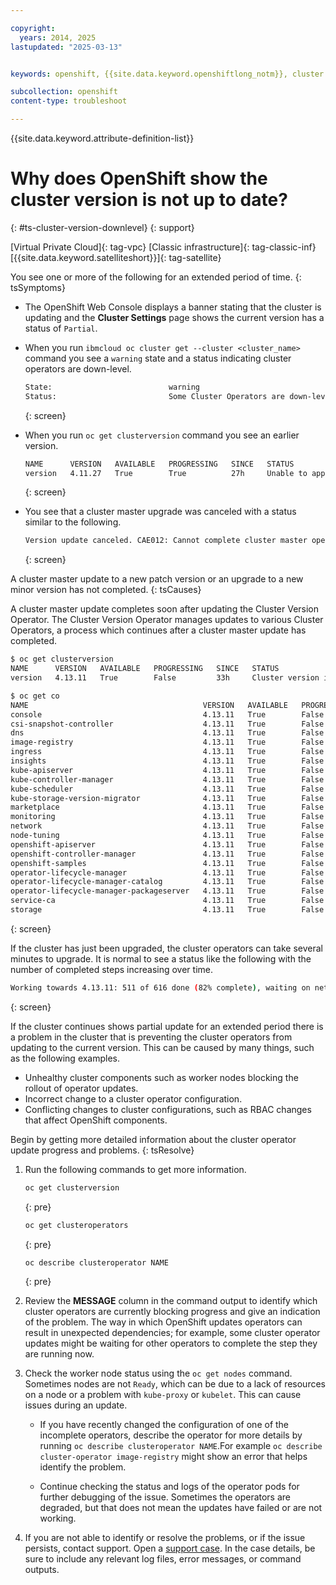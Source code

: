 ```yaml
---

copyright:
  years: 2014, 2025
lastupdated: "2025-03-13"


keywords: openshift, {{site.data.keyword.openshiftlong_notm}}, cluster version, 

subcollection: openshift
content-type: troubleshoot

---
```


{{site.data.keyword.attribute-definition-list}}


# Why does OpenShift show the cluster version is not up to date?
{: #ts-cluster-version-downlevel}
{: support}

[Virtual Private Cloud]{: tag-vpc} [Classic infrastructure]{: tag-classic-inf} [{{site.data.keyword.satelliteshort}}]{: tag-satellite}


You see one or more of the following for an extended period of time.
{: tsSymptoms}


- The OpenShift Web Console displays a banner stating that the cluster is updating and the **Cluster Settings** page shows the current version has a status of `Partial`.

- When you run `ibmcloud oc cluster get --cluster <cluster_name>` command you see a `warning` state and a status indicating cluster operators are down-level.

    ```txt
    State:                          warning
    Status:                         Some Cluster Operators are down-level and need to be updated, see 'https://ibm.biz/rhos_clusterversion_ts'
    ```
    {: screen}

- When you run `oc get clusterversion` command you see an earlier version.

    ```txt
    NAME      VERSION   AVAILABLE   PROGRESSING   SINCE   STATUS
    version   4.11.27   True        True          27h     Unable to apply 4.12.3: an unknown error has occurred: MultipleErrors
    ```
    {: screen}


- You see that a cluster master upgrade was canceled with a status similar to the following.

    ```txt
    Version update canceled. CAE012: Cannot complete cluster master operations because the current OpenShift clusterversion rollout is not complete. For more information, see the troubleshooting docs: 'https://ibm.biz/rhos_clusterversion_ts'
    ```
    {: screen}


A cluster master update to a new patch version or an upgrade to a new minor version has not completed.
{: tsCauses}

A cluster master update completes soon after updating the Cluster Version Operator. The Cluster Version Operator manages updates to various Cluster Operators, a process which continues after a cluster master update has completed. 

```sh
$ oc get clusterversion
NAME      VERSION   AVAILABLE   PROGRESSING   SINCE   STATUS
version   4.13.11   True        False         33h     Cluster version is 4.13.11

$ oc get co
NAME                                       VERSION   AVAILABLE   PROGRESSING   DEGRADED   SINCE   MESSAGE
console                                    4.13.11   True        False         False      2d3h    
csi-snapshot-controller                    4.13.11   True        False         False      2d4h    
dns                                        4.13.11   True        False         False      2d4h    
image-registry                             4.13.11   True        False         False      2d4h    
ingress                                    4.13.11   True        False         False      2d4h    
insights                                   4.13.11   True        False         False      2d4h    
kube-apiserver                             4.13.11   True        False         False      2d4h    
kube-controller-manager                    4.13.11   True        False         False      2d4h    
kube-scheduler                             4.13.11   True        False         False      2d4h    
kube-storage-version-migrator              4.13.11   True        False         False      2d4h    
marketplace                                4.13.11   True        False         False      2d4h    
monitoring                                 4.13.11   True        False         False      2d4h    
network                                    4.13.11   True        False         False      2d4h    
node-tuning                                4.13.11   True        False         False      32h     
openshift-apiserver                        4.13.11   True        False         False      2d4h    
openshift-controller-manager               4.13.11   True        False         False      2d4h    
openshift-samples                          4.13.11   True        False         False      33h     
operator-lifecycle-manager                 4.13.11   True        False         False      2d4h    
operator-lifecycle-manager-catalog         4.13.11   True        False         False      2d4h    
operator-lifecycle-manager-packageserver   4.13.11   True        False         False      2d4h    
service-ca                                 4.13.11   True        False         False      2d4h    
storage                                    4.13.11   True        False         False      2d4h    
```
{: screen}

If the cluster has just been upgraded, the cluster operators can take several minutes to upgrade. It is normal to see a status like the following with the number of completed steps increasing over time.

```sh
Working towards 4.13.11: 511 of 616 done (82% complete), waiting on network
```
{: screen}


If the cluster continues shows partial update for an extended period there is a problem in the cluster that is preventing the cluster operators from updating to the current version. This can be caused by many things, such as the following examples.

- Unhealthy cluster components such as worker nodes blocking the rollout of operator updates.
- Incorrect change to a cluster operator configuration.
- Conflicting changes to cluster configurations, such as RBAC changes that affect OpenShift components.



Begin by getting more detailed information about the cluster operator update progress and problems.
{: tsResolve}

1. Run the following commands to get more information.

    ```sh
    oc get clusterversion
    ```
    {: pre}
    
    ```sh
    oc get clusteroperators
    ```
    {: pre}
    
    ```sh
    oc describe clusteroperator NAME
    ```
    {: pre}

1. Review the **MESSAGE** column in the command output to identify which cluster operators are currently blocking progress and give an indication of the problem. The way in which OpenShift updates operators can result in unexpected dependencies; for example, some cluster operator updates might be waiting for other operators to complete the step they are running now.

1. Check the worker node status using the `oc get nodes` command. Sometimes nodes are not `Ready`, which can be due to a lack of resources on a node or a problem with `kube-proxy` or `kubelet`. This can cause issues during an update.

    - If you have recently changed the configuration of one of the incomplete operators, describe the operator for more details by running `oc describe clusteroperator NAME`.For example `oc describe cluster-operator image-registry` might show an error that helps identify the problem.

    - Continue checking the status and logs of the operator pods for further debugging of the issue. Sometimes the operators are degraded, but that does not mean the updates have failed or are not working.


1. If you are not able to identify or resolve the problems, or if the issue persists, contact support. Open a [support case](/docs/account?topic=account-using-avatar). In the case details, be sure to include any relevant log files, error messages, or command outputs.
